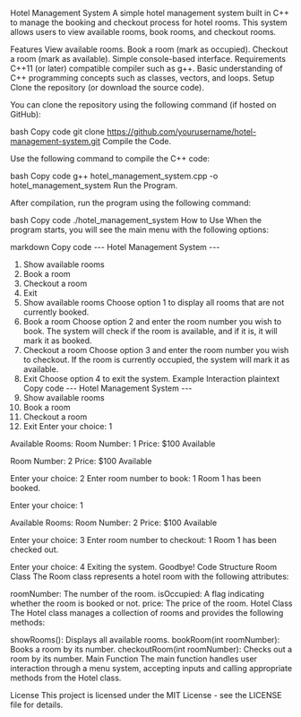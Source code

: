 Hotel Management System
A simple hotel management system built in C++ to manage the booking and checkout process for hotel rooms. This system allows users to view available rooms, book rooms, and checkout rooms.

Features
View available rooms.
Book a room (mark as occupied).
Checkout a room (mark as available).
Simple console-based interface.
Requirements
C++11 (or later) compatible compiler such as g++.
Basic understanding of C++ programming concepts such as classes, vectors, and loops.
Setup
Clone the repository (or download the source code).

You can clone the repository using the following command (if hosted on GitHub):

bash
Copy code
git clone https://github.com/yourusername/hotel-management-system.git
Compile the Code.

Use the following command to compile the C++ code:

bash
Copy code
g++ hotel_management_system.cpp -o hotel_management_system
Run the Program.

After compilation, run the program using the following command:

bash
Copy code
./hotel_management_system
How to Use
When the program starts, you will see the main menu with the following options:

markdown
Copy code
--- Hotel Management System ---
1. Show available rooms
2. Book a room
3. Checkout a room
4. Exit
1. Show available rooms
Choose option 1 to display all rooms that are not currently booked.
2. Book a room
Choose option 2 and enter the room number you wish to book.
The system will check if the room is available, and if it is, it will mark it as booked.
3. Checkout a room
Choose option 3 and enter the room number you wish to checkout.
If the room is currently occupied, the system will mark it as available.
4. Exit
Choose option 4 to exit the system.
Example Interaction
plaintext
Copy code
--- Hotel Management System ---
1. Show available rooms
2. Book a room
3. Checkout a room
4. Exit
Enter your choice: 1

Available Rooms:
Room Number: 1
Price: $100
Available

Room Number: 2
Price: $100
Available

Enter your choice: 2
Enter room number to book: 1
Room 1 has been booked.

Enter your choice: 1

Available Rooms:
Room Number: 2
Price: $100
Available

Enter your choice: 3
Enter room number to checkout: 1
Room 1 has been checked out.

Enter your choice: 4
Exiting the system. Goodbye!
Code Structure
Room Class
The Room class represents a hotel room with the following attributes:

roomNumber: The number of the room.
isOccupied: A flag indicating whether the room is booked or not.
price: The price of the room.
Hotel Class
The Hotel class manages a collection of rooms and provides the following methods:

showRooms(): Displays all available rooms.
bookRoom(int roomNumber): Books a room by its number.
checkoutRoom(int roomNumber): Checks out a room by its number.
Main Function
The main function handles user interaction through a menu system, accepting inputs and calling appropriate methods from the Hotel class.

License
This project is licensed under the MIT License - see the LICENSE file for details.